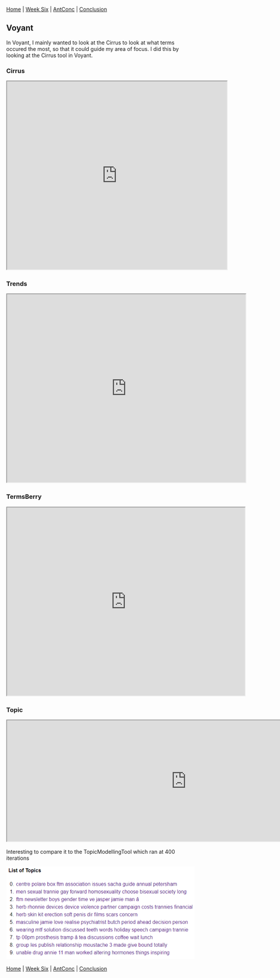 [Home](index.md) | [Week Six](Week6.md) | [AntConc](AntConc.md) | [Conclusion](Conclusion.md)

## Voyant
In Voyant, I mainly wanted to look at the Cirrus to look at what terms occured the most, so that it could guide my area of focus. I did this by looking at the Cirrus tool in Voyant.

### Cirrus
<iframe style='width: 588px; height: 502px;' src='https://voyant-tools.org/tool/Cirrus/?corpus=16ca32d63ed3573f7317c370e4c9d5bd'></iframe>

### Trends
<iframe style='width: 638px; height: 502px;' src='https://voyant-tools.org/tool/Trends/?query=ftm&query=newsletter&query=boys&query=new&query=gender&corpus=16ca32d63ed3573f7317c370e4c9d5bd'></iframe>



### TermsBerry
<iframe style='width: 636px; height: 502px;' src='https://voyant-tools.org/tool/TermsBerry/?stopList=keywords-bcc95d829f38decf41473bc784947d95&context=10&numInitialTerms=25&corpus=16ca32d63ed3573f7317c370e4c9d5bd'></iframe>



### Topic
<iframe style='width: 958px; height: 323px;' src='https://voyant-tools.org/tool/Topics/?stopList=keywords-bcc95d829f38decf41473bc784947d95&numTopics=10&corpus=16ca32d63ed3573f7317c370e4c9d5bd'></iframe>

Interesting to compare it to the TopicModellingTool which ran at 400 iterations

![](BWBB-TMT.png)

[Home](index.md) | [Week Six](Week6.md) | [AntConc](AntConc.md) | [Conclusion](Conclusion.md)
